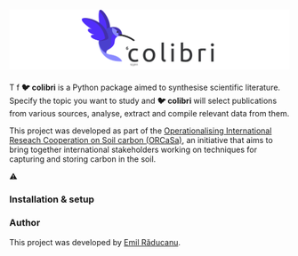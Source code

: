![Logo](./logos/banner_colibri.png)
---

T f **🐦 colibri** is a Python package aimed to synthesise scientific literature. Specify the topic you want to study and **🐦 colibri** will select publications from various sources, analyse, extract and compile relevant data from them.

This project was developed as part of the [Operationalising International Reseach Cooperation on Soil carbon (ORCaSa)](https://irc-orcasa.eu/), an initiative that aims to bring together international stakeholders working on techniques for capturing and storing carbon in the soil.

:warning: 
### Installation & setup
### Author
This project was developed by [Emil Răducanu](https://github.com/emilraducanu).